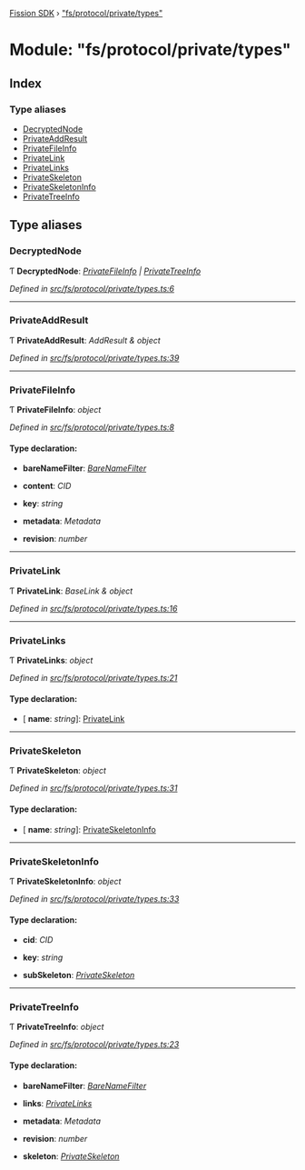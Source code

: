 [Fission SDK](../README.md) › ["fs/protocol/private/types"](_fs_protocol_private_types_.md)

# Module: "fs/protocol/private/types"

## Index

### Type aliases

* [DecryptedNode](_fs_protocol_private_types_.md#decryptednode)
* [PrivateAddResult](_fs_protocol_private_types_.md#privateaddresult)
* [PrivateFileInfo](_fs_protocol_private_types_.md#privatefileinfo)
* [PrivateLink](_fs_protocol_private_types_.md#privatelink)
* [PrivateLinks](_fs_protocol_private_types_.md#privatelinks)
* [PrivateSkeleton](_fs_protocol_private_types_.md#privateskeleton)
* [PrivateSkeletonInfo](_fs_protocol_private_types_.md#privateskeletoninfo)
* [PrivateTreeInfo](_fs_protocol_private_types_.md#privatetreeinfo)

## Type aliases

###  DecryptedNode

Ƭ **DecryptedNode**: *[PrivateFileInfo](_fs_protocol_private_types_.md#privatefileinfo) | [PrivateTreeInfo](_fs_protocol_private_types_.md#privatetreeinfo)*

*Defined in [src/fs/protocol/private/types.ts:6](https://github.com/fission-suite/webnative/blob/693f51f/src/fs/protocol/private/types.ts#L6)*

___

###  PrivateAddResult

Ƭ **PrivateAddResult**: *AddResult & object*

*Defined in [src/fs/protocol/private/types.ts:39](https://github.com/fission-suite/webnative/blob/693f51f/src/fs/protocol/private/types.ts#L39)*

___

###  PrivateFileInfo

Ƭ **PrivateFileInfo**: *object*

*Defined in [src/fs/protocol/private/types.ts:8](https://github.com/fission-suite/webnative/blob/693f51f/src/fs/protocol/private/types.ts#L8)*

#### Type declaration:

* **bareNameFilter**: *[BareNameFilter](_fs_protocol_private_namefilter_.md#barenamefilter)*

* **content**: *CID*

* **key**: *string*

* **metadata**: *Metadata*

* **revision**: *number*

___

###  PrivateLink

Ƭ **PrivateLink**: *BaseLink & object*

*Defined in [src/fs/protocol/private/types.ts:16](https://github.com/fission-suite/webnative/blob/693f51f/src/fs/protocol/private/types.ts#L16)*

___

###  PrivateLinks

Ƭ **PrivateLinks**: *object*

*Defined in [src/fs/protocol/private/types.ts:21](https://github.com/fission-suite/webnative/blob/693f51f/src/fs/protocol/private/types.ts#L21)*

#### Type declaration:

* \[ **name**: *string*\]: [PrivateLink](_fs_protocol_private_types_.md#privatelink)

___

###  PrivateSkeleton

Ƭ **PrivateSkeleton**: *object*

*Defined in [src/fs/protocol/private/types.ts:31](https://github.com/fission-suite/webnative/blob/693f51f/src/fs/protocol/private/types.ts#L31)*

#### Type declaration:

* \[ **name**: *string*\]: [PrivateSkeletonInfo](_fs_protocol_private_types_.md#privateskeletoninfo)

___

###  PrivateSkeletonInfo

Ƭ **PrivateSkeletonInfo**: *object*

*Defined in [src/fs/protocol/private/types.ts:33](https://github.com/fission-suite/webnative/blob/693f51f/src/fs/protocol/private/types.ts#L33)*

#### Type declaration:

* **cid**: *CID*

* **key**: *string*

* **subSkeleton**: *[PrivateSkeleton](_fs_protocol_private_types_.md#privateskeleton)*

___

###  PrivateTreeInfo

Ƭ **PrivateTreeInfo**: *object*

*Defined in [src/fs/protocol/private/types.ts:23](https://github.com/fission-suite/webnative/blob/693f51f/src/fs/protocol/private/types.ts#L23)*

#### Type declaration:

* **bareNameFilter**: *[BareNameFilter](_fs_protocol_private_namefilter_.md#barenamefilter)*

* **links**: *[PrivateLinks](_fs_protocol_private_types_.md#privatelinks)*

* **metadata**: *Metadata*

* **revision**: *number*

* **skeleton**: *[PrivateSkeleton](_fs_protocol_private_types_.md#privateskeleton)*

